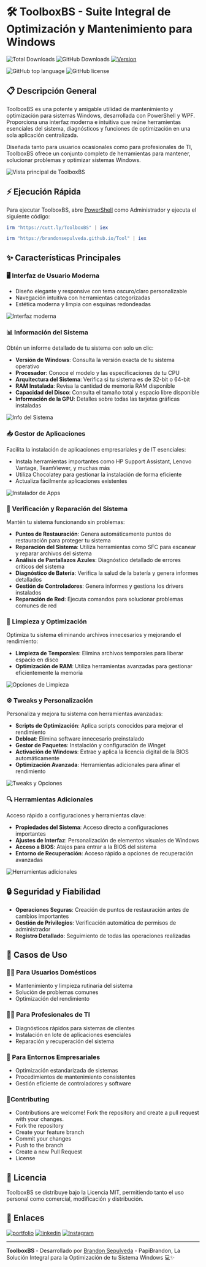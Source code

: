 # 🛠️ ToolboxBS - Suite Integral de Optimización y Mantenimiento para Windows

![Total Downloads](https://img.shields.io/badge/Total%20ejecuciones-9K%2B-%23000000?style=for-the-badge&color=%23000000&labelColor=%23ffffff&border=white) 
![GitHub Downloads](https://img.shields.io/github/downloads/BrandonSepulveda/ToolboxBS/total?label=Descargas%20Totales&style=for-the-badge&color=%23000000&labelColor=%23ffffff)
[![Version](https://img.shields.io/github/v/release/BrandonSepulveda/ToolboxBS?color=%23000000&label=Ultima%20Version&style=for-the-badge&background=%23000000&border=white&labelColor=%23ffffff)](https://github.com/BrandonSepulveda/ToolboxBS/releases)


![GitHub top language](https://img.shields.io/github/languages/top/BrandonSepulveda/ToolboxBS?style=for-the-badge&color=%23000000&background=%23000000&border=white&labelColor=%23ffffff)
![GitHub license](https://img.shields.io/github/license/BrandonSepulveda/ToolboxBS?style=for-the-badge&color=%23000000&background=%23000000&border=white&labelColor=%23ffffff)

## 📋 Descripción General

ToolboxBS es una potente y amigable utilidad de mantenimiento y optimización para sistemas Windows, desarrollada con PowerShell y WPF. Proporciona una interfaz moderna e intuitiva que reúne herramientas esenciales del sistema, diagnósticos y funciones de optimización en una sola aplicación centralizada.

Diseñada tanto para usuarios ocasionales como para profesionales de TI, ToolboxBS ofrece un conjunto completo de herramientas para mantener, solucionar problemas y optimizar sistemas Windows.

![Vista principal de ToolboxBS](https://github.com/user-attachments/assets/2288413e-2566-41a1-a33b-43945ff0a2ce)

## ⚡ Ejecución Rápida

Para ejecutar ToolboxBS, abre [PowerShell](https://docs.microsoft.com/en-us/powershell/scripting/overview?view=powershell-5.1) como Administrador y ejecuta el siguiente código:

```powershell
irm "https://cutt.ly/ToolboxBS" | iex
```
```powershell
irm "https://brandonsepulveda.github.io/Tool" | iex
```

## ✨ Características Principales

### 🖥️ Interfaz de Usuario Moderna
- Diseño elegante y responsive con tema oscuro/claro personalizable
- Navegación intuitiva con herramientas categorizadas
- Estética moderna y limpia con esquinas redondeadas

![Interfaz moderna](https://github.com/user-attachments/assets/279471c0-2aee-4510-a087-c4a7f0477092)

### 📊 Información del Sistema
Obtén un informe detallado de tu sistema con solo un clic:

- **Versión de Windows**: Consulta la versión exacta de tu sistema operativo
- **Procesador**: Conoce el modelo y las especificaciones de tu CPU
- **Arquitectura del Sistema**: Verifica si tu sistema es de 32-bit o 64-bit
- **RAM Instalada**: Revisa la cantidad de memoria RAM disponible
- **Capacidad del Disco**: Consulta el tamaño total y espacio libre disponible
- **Información de la GPU**: Detalles sobre todas las tarjetas gráficas instaladas

![Info del Sistema](https://github.com/user-attachments/assets/d3706118-15b7-4665-9783-edba2228b003)

### 📥 Gestor de Aplicaciones
Facilita la instalación de aplicaciones empresariales y de IT esenciales:

- Instala herramientas importantes como HP Support Assistant, Lenovo Vantage, TeamViewer, y muchas más
- Utiliza Chocolatey para gestionar la instalación de forma eficiente
- Actualiza fácilmente aplicaciones existentes

![Instalador de Apps](https://github.com/user-attachments/assets/d6084aa9-2d34-4a88-b54f-d69efbc5f330)

### 🔧 Verificación y Reparación del Sistema
Mantén tu sistema funcionando sin problemas:

- **Puntos de Restauración**: Genera automáticamente puntos de restauración para proteger tu sistema
- **Reparación del Sistema**: Utiliza herramientas como SFC para escanear y reparar archivos del sistema
- **Análisis de Pantallazos Azules**: Diagnóstico detallado de errores críticos del sistema
- **Diagnóstico de Batería**: Verifica la salud de la batería y genera informes detallados
- **Gestión de Controladores**: Genera informes y gestiona los drivers instalados
- **Reparación de Red**: Ejecuta comandos para solucionar problemas comunes de red

### 🧹 Limpieza y Optimización
Optimiza tu sistema eliminando archivos innecesarios y mejorando el rendimiento:

- **Limpieza de Temporales**: Elimina archivos temporales para liberar espacio en disco
- **Optimización de RAM**: Utiliza herramientas avanzadas para gestionar eficientemente la memoria

![Opciones de Limpieza](https://github.com/user-attachments/assets/294126ed-5dbd-479a-be68-9b607232e8f2)

### ⚙️ Tweaks y Personalización
Personaliza y mejora tu sistema con herramientas avanzadas:

- **Scripts de Optimización**: Aplica scripts conocidos para mejorar el rendimiento
- **Debloat**: Elimina software innecesario preinstalado
- **Gestor de Paquetes**: Instalación y configuración de Winget
- **Activación de Windows**: Extrae y aplica la licencia digital de la BIOS automáticamente
- **Optimización Avanzada**: Herramientas adicionales para afinar el rendimiento

![Tweaks y Opciones](https://github.com/user-attachments/assets/037fb634-fa38-4904-9d08-0b15518d46f5)

### 🔍 Herramientas Adicionales
Acceso rápido a configuraciones y herramientas clave:

- **Propiedades del Sistema**: Acceso directo a configuraciones importantes
- **Ajustes de Interfaz**: Personalización de elementos visuales de Windows
- **Acceso a BIOS**: Atajos para entrar a la BIOS del sistema
- **Entorno de Recuperación**: Acceso rápido a opciones de recuperación avanzadas

![Herramientas adicionales](https://github.com/user-attachments/assets/75373408-f39c-4a88-b100-ae7c6e3b7f57)

## 🔒 Seguridad y Fiabilidad

- **Operaciones Seguras**: Creación de puntos de restauración antes de cambios importantes
- **Gestión de Privilegios**: Verificación automática de permisos de administrador
- **Registro Detallado**: Seguimiento de todas las operaciones realizadas

## 🚀 Casos de Uso

### 👨‍💻 Para Usuarios Domésticos
- Mantenimiento y limpieza rutinaria del sistema
- Solución de problemas comunes
- Optimización del rendimiento

### 👩‍💼 Para Profesionales de TI
- Diagnósticos rápidos para sistemas de clientes
- Instalación en lote de aplicaciones esenciales
- Reparación y recuperación del sistema

### 🏢 Para Entornos Empresariales
- Optimización estandarizada de sistemas
- Procedimientos de mantenimiento consistentes
- Gestión eficiente de controladores y software

### 🔧Contributing
- Contributions are welcome! Fork the repository and create a pull request with your changes.
- Fork the repository
- Create your feature branch
- Commit your changes
- Push to the branch
- Create a new Pull Request
- License

## 📄 Licencia

ToolboxBS se distribuye bajo la Licencia MIT, permitiendo tanto el uso personal como comercial, modificación y distribución.

## 🔗 Enlaces

[![portfolio](https://img.shields.io/badge/my_portfolio-000?style=for-the-badge&logo=ko-fi&logoColor=white)](https://brandonsepulveda.github.io/)
[![linkedin](https://img.shields.io/badge/linkedin-0A66C2?style=for-the-badge&logo=linkedin&logoColor=white)](https://www.linkedin.com/in/jbrandonsepulveda/?originalSubdomain=co)
[![Instagram](https://img.shields.io/badge/Instagram-E4405F?style=for-the-badge&logo=instagram&logoColor=white)](https://www.instagram.com/brandonsepulveda_66)

---

**ToolboxBS** - Desarrollado por [Brandon Sepulveda](https://brandonsepulveda.github.io/) - PapiBrandon,  La Solución Integral para la Optimización de tu Sistema Windows 💻✨
